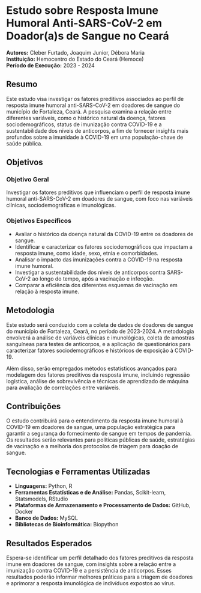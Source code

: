 # Estudo sobre Resposta Imune Humoral Anti-SARS-CoV-2 em Doador(a)s de Sangue no Ceará

**Autores:** Cleber Furtado, Joaquim Junior, Débora Maria  
**Instituição:** Hemocentro do Estado do Ceará (Hemoce)  
**Período de Execução:** 2023 - 2024

## Resumo

Este estudo visa investigar os fatores preditivos associados ao perfil de resposta imune humoral anti-SARS-CoV-2 em doadores de sangue do município de Fortaleza, Ceará. A pesquisa examina a relação entre diferentes variáveis, como o histórico natural da doença, fatores sociodemográficos, status de imunização contra COVID-19 e a sustentabilidade dos níveis de anticorpos, a fim de fornecer insights mais profundos sobre a imunidade à COVID-19 em uma população-chave de saúde pública.

## Objetivos

### Objetivo Geral
Investigar os fatores preditivos que influenciam o perfil de resposta imune humoral anti-SARS-CoV-2 em doadores de sangue, com foco nas variáveis clínicas, sociodemográficas e imunológicas.

### Objetivos Específicos
- Avaliar o histórico da doença natural da COVID-19 entre os doadores de sangue.
- Identificar e caracterizar os fatores sociodemográficos que impactam a resposta imune, como idade, sexo, etnia e comorbidades.
- Analisar o impacto das imunizações contra a COVID-19 na resposta imune humoral.
- Investigar a sustentabilidade dos níveis de anticorpos contra SARS-CoV-2 ao longo do tempo, após a vacinação e infecção.
- Comparar a eficiência dos diferentes esquemas de vacinação em relação à resposta imune.

## Metodologia

Este estudo será conduzido com a coleta de dados de doadores de sangue do município de Fortaleza, Ceará, no período de 2023-2024. A metodologia envolverá a análise de variáveis clínicas e imunológicas, coleta de amostras sanguíneas para testes de anticorpos, e a aplicação de questionários para caracterizar fatores sociodemográficos e históricos de exposição à COVID-19.

Além disso, serão empregados métodos estatísticos avançados para modelagem dos fatores preditivos da resposta imune, incluindo regressão logística, análise de sobrevivência e técnicas de aprendizado de máquina para avaliação de correlações entre variáveis.

## Contribuições

O estudo contribuirá para o entendimento da resposta imune humoral à COVID-19 em doadores de sangue, uma população estratégica para garantir a segurança do fornecimento de sangue em tempos de pandemia. Os resultados serão relevantes para políticas públicas de saúde, estratégias de vacinação e a melhoria dos protocolos de triagem para doação de sangue.

## Tecnologias e Ferramentas Utilizadas

- **Linguagens:** Python, R
- **Ferramentas Estatísticas e de Análise:** Pandas, Scikit-learn, Statsmodels, RStudio
- **Plataformas de Armazenamento e Processamento de Dados:** GitHub, Docker
- **Banco de Dados:** MySQL
- **Bibliotecas de Bioinformática:** Biopython

## Resultados Esperados

Espera-se identificar um perfil detalhado dos fatores preditivos da resposta imune em doadores de sangue, com insights sobre a relação entre a imunização contra COVID-19 e a persistência de anticorpos. Esses resultados poderão informar melhores práticas para a triagem de doadores e aprimorar a resposta imunológica de indivíduos expostos ao vírus.
